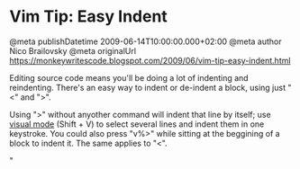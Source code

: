 # Vim Tip: Easy Indent

@meta publishDatetime 2009-06-14T10:00:00.000+02:00
@meta author Nico Brailovsky
@meta originalUrl https://monkeywritescode.blogspot.com/2009/06/vim-tip-easy-indent.html

Editing source code means you'll be doing a lot of indenting and reindenting. There's an easy way to indent or de-indent a block, using just "<" and ">".

Using ">" without anyother command will indent that line by itself; use [visual mode](md_blog/2009/0507_VimTipVisualMode.md) (Shift + V) to select several lines and indent them in one keystroke. You could also press "v%>" while sitting at the beggining of a block to indent it. The same applies to "<".

"

